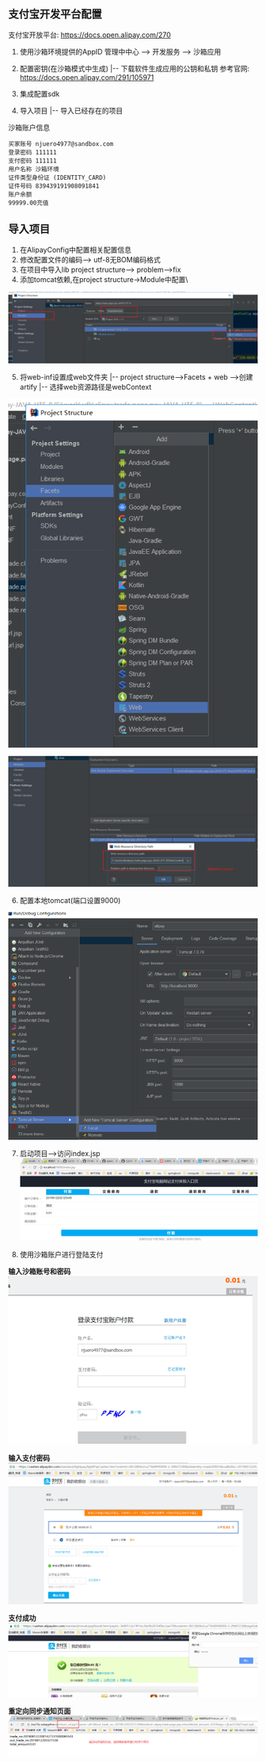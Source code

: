 ## 支付宝开发平台配置
支付宝开放平台: https://docs.open.alipay.com/270


1. 使用沙箱环境提供的AppID
    管理中中心 --> 开发服务 --> 沙箱应用

2. 配置密钥(在沙箱模式中生成)
    |-- 下载软件生成应用的公钥和私钥
    参考官网: https://docs.open.alipay.com/291/105971

3. 集成配置sdk
4. 导入项目
    |-- 导入已经存在的项目


沙箱账户信息
```
买家账号 njuero4977@sandbox.com
登录密码 111111
支付密码 111111
用户名称 沙箱环境
证件类型身份证 (IDENTITY_CARD)
证件号码 839439191908091841
账户余额
99999.00充值
```





## 导入项目
1. 在AlipayConfig中配置相关配置信息
2. 修改配置文件的编码--> utf-8无BOM编码格式
3. 在项目中导入lib
    project structure--> problem-->fix
4. 添加tomcat依赖,在project structure->Module中配置\

![](assets/01_支付流程分析-01ac8b85.png)

5. 将web-inf设置成web文件夹
      |-- project structure-->Facets + web -->创建artify
      |-- 选择web资源路径是webContext

![](assets/01_支付流程分析-909923d2.png)

![](assets/01_支付流程分析-0d5a8224.png)

6. 配置本地tomcat(端口设置9000)

![](assets/01_支付流程分析-d9f98c22.png)

7. 启动项目-->访问index.jsp
![](assets/01_支付流程分析-4e05eaf0.png)

8. 使用沙箱账户进行登陆支付

**输入沙箱账号和密码**
![](assets/01_支付流程分析-3eae98bc.png)

**输入支付密码**
![](assets/01_支付流程分析-54d0f944.png)

**支付成功**
![](assets/01_支付流程分析-dfdf74c2.png)

**重定向同步通知页面**
![](assets/01_支付流程分析-54969484.png)
